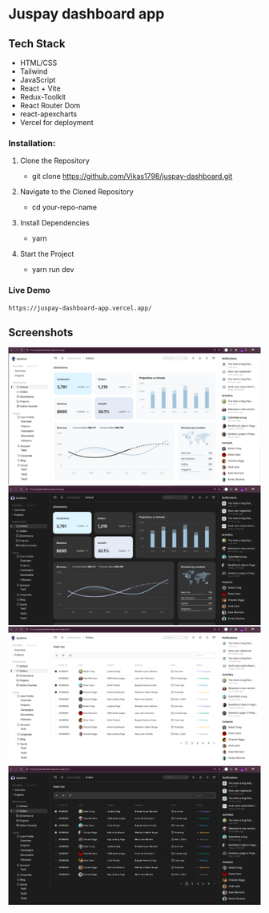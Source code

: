 # Juspay dashboard app

## Tech Stack
- HTML/CSS
- Tailwind
- JavaScript
- React + Vite
- Redux-Toolkit
- React Router Dom
- react-apexcharts
- Vercel for deployment

### Installation:
1. Clone the Repository
    - git clone https://github.com/Vikas1798/juspay-dashboard.git

2. Navigate to the Cloned Repository
    - cd your-repo-name

3. Install Dependencies
    - yarn

4. Start the Project
    - yarn run dev

### Live Demo
    https://juspay-dashboard-app.vercel.app/

## Screenshots
![Home Page Screenshot](https://github.com/Vikas1798/juspay-dashboard/blob/master/src/assets/ProjectImage/1.png)
![Home Page Screenshot : dark mode](https://github.com/Vikas1798/juspay-dashboard/blob/master/src/assets/ProjectImage/2.png)
![Order List Page Screenshot ](https://github.com/Vikas1798/juspay-dashboard/blob/master/src/assets/ProjectImage/3.png)
![Order List Page Screenshot : dark mode](https://github.com/Vikas1798/juspay-dashboard/blob/master/src/assets/ProjectImage/4.png)


